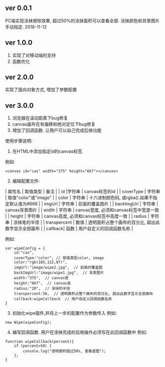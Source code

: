 ﻿## ver 0.0.1 ##
PC端实现涂抹擦除效果, 超过50%的涂抹面积可以查看全部. 涂抹颜色和背景图片手动指定. 2018-11-12
## ver 1.0.0 ##
1. 实现了对移动端的支持
1. 函数优化
## ver 2.0.0 ##
实现了面向对象方式,
增加了参数配置
## ver 3.0.0 ##
1. 浏览器在滚动距离下bug修复
2. canvas画布在有偏移和绝对定位下bug修复
3. 增加了回调函数. 让用户可以自己完成后继功能

使用步骤说明:
1. 在HTML中添加指定id的canvas标签.

例如:
``` 
<canvas id="cas" width="375" height="667"></canvas>
 ```

2. 编辑配置文件:

| 属性名 | 取值类型 | 备注 |
| id |字符串 | canvas标签的id |
| coverType | 字符串 | 取值"color"或"image" |
| color | 字符串 | 十六进制颜色码, 或rgba().如果不指定默认值为#666 |
| imgUrl | 字符串 | 前面的覆盖图片 |
| backImgUrl | 字符串 | canvas背景图片 |
| width | 字符串 | canvas宽度, 必须和canvas标签中宽度一致 |
| height | 字符串 | canvas高度, 必须和canvas标签中高度一致 |
| radius | 字符串 | 涂抹笔的半径 |
| transpercent | 数值 | 透明面积占整个画布的百分比, 超出此数字显示全部画布 |
| callback| 函数 | 用户自定义的回调函数名称 |

例如:
``` 
var wipeConfig = {
	id:"cas",
	coverType:"color", // 取值类型color, image
	color:"rgb(185,122,87)",
	imgUrl:"image/wipe2.jpg",  // 前面的覆盖图
	backImgUrl:"image/wipe1.jpg",  // 背景图片
	width:"375",  // canvas宽
	height:"667",  // canvas高
	radius:"20",  // 涂抹的半径
	transpercent:50,  // 透明面积占整个画布的百分比, 超出此数字显示全部画布
	callback:wipeCallback  // 用户自定义回调函数名称
}
 ```3. 初始化wipe插件,并将上一步的配置作为参数传入例如:``` 
new Wipe(wipeConfig);
 ```4. 编写回调函数. 用户在涂抹完成的后继操作必须写在此回调函数中例如:``` 
function wipeCallback(percent){	if (percent>50) {		console.log("透明面积超过50%, 查看底图");	};}
 ```  